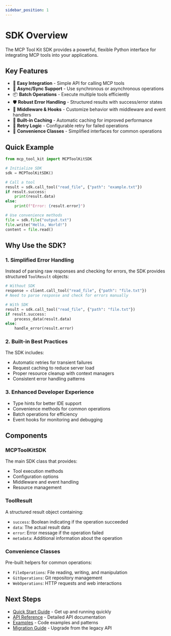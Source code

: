 ```yaml
---
sidebar_position: 1
---
```


# SDK Overview

The MCP Tool Kit SDK provides a powerful, flexible Python interface for integrating MCP tools into your applications.

## Key Features

- 🚀 **Easy Integration** - Simple API for calling MCP tools
- 🔄 **Async/Sync Support** - Use synchronous or asynchronous operations
- 📦 **Batch Operations** - Execute multiple tools efficiently
- 🛡️ **Robust Error Handling** - Structured results with success/error states
- 🔌 **Middleware & Hooks** - Customize behavior with middleware and event handlers
- 💾 **Built-in Caching** - Automatic caching for improved performance
- 🔁 **Retry Logic** - Configurable retry for failed operations
- 🎯 **Convenience Classes** - Simplified interfaces for common operations

## Quick Example

```python
from mcp_tool_kit import MCPToolKitSDK

# Initialize SDK
sdk = MCPToolKitSDK()

# Call a tool
result = sdk.call_tool("read_file", {"path": "example.txt"})
if result.success:
    print(result.data)
else:
    print(f"Error: {result.error}")

# Use convenience methods
file = sdk.file("output.txt")
file.write("Hello, World!")
content = file.read()
```

## Why Use the SDK?

### 1. Simplified Error Handling

Instead of parsing raw responses and checking for errors, the SDK provides structured `ToolResult` objects:

```python
# Without SDK
response = client.call_tool("read_file", {"path": "file.txt"})
# Need to parse response and check for errors manually

# With SDK
result = sdk.call_tool("read_file", {"path": "file.txt"})
if result.success:
    process_data(result.data)
else:
    handle_error(result.error)
```

### 2. Built-in Best Practices

The SDK includes:
- Automatic retries for transient failures
- Request caching to reduce server load
- Proper resource cleanup with context managers
- Consistent error handling patterns

### 3. Enhanced Developer Experience

- Type hints for better IDE support
- Convenience methods for common operations
- Batch operations for efficiency
- Event hooks for monitoring and debugging

## Components

### MCPToolKitSDK

The main SDK class that provides:
- Tool execution methods
- Configuration options
- Middleware and event handling
- Resource management

### ToolResult

A structured result object containing:
- `success`: Boolean indicating if the operation succeeded
- `data`: The actual result data
- `error`: Error message if the operation failed
- `metadata`: Additional information about the operation

### Convenience Classes

Pre-built helpers for common operations:
- `FileOperations`: File reading, writing, and manipulation
- `GitOperations`: Git repository management
- `WebOperations`: HTTP requests and web interactions

## Next Steps

- [Quick Start Guide](./quick-start) - Get up and running quickly
- [API Reference](./api-reference) - Detailed API documentation
- [Examples](./examples) - Code examples and patterns
- [Migration Guide](./migration) - Upgrade from the legacy API